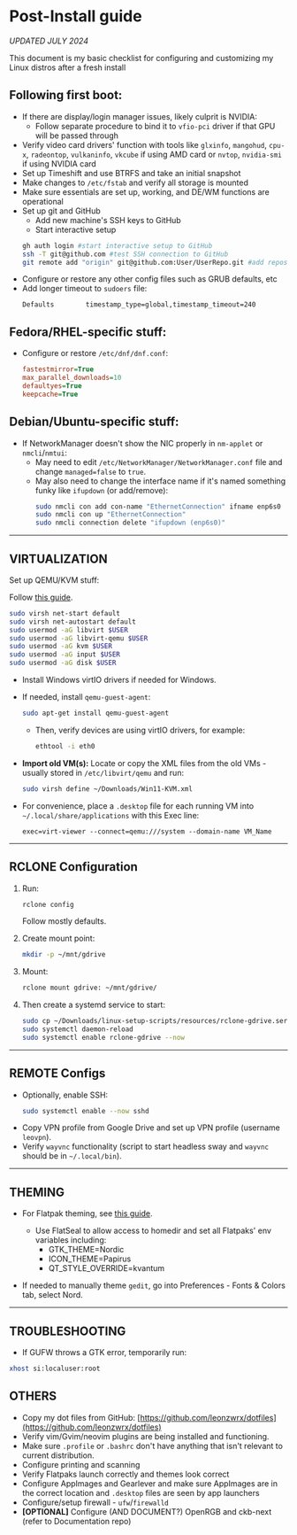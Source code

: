 
# Post-Install guide

*UPDATED JULY 2024*

This document is my basic checklist for configuring and customizing my Linux distros after a fresh install

## Following first boot:
- If there are display/login manager issues, likely culprit is NVIDIA:
  - Follow separate procedure to bind it to `vfio-pci` driver if that GPU will be passed through
- Verify video card drivers' function with tools like `glxinfo`, `mangohud`, `cpu-x`, `radeontop`, `vulkaninfo`, `vkcube` if using AMD card or `nvtop`, `nvidia-smi` if using NVIDIA card
- Set up Timeshift and use BTRFS and take an initial snapshot
- Make changes to `/etc/fstab` and verify all storage is mounted
- Make sure essentials are set up, working, and DE/WM functions are operational
- Set up git and GitHub
	- Add new machine's SSH keys to GitHub 
	- Start interactive setup
	```bash 
	gh auth login #start interactive setup to GitHub
	ssh -T git@github.com #test SSH connection to GitHub
	git remote add "origin" git@github.com:User/UserRepo.git #add repos using SSH
- Configure or restore any other config files such as GRUB defaults, etc
- Add longer timeout to `sudoers` file:
  ```plaintext
  Defaults        timestamp_type=global,timestamp_timeout=240
  ```

## Fedora/RHEL-specific stuff:

- Configure or restore `/etc/dnf/dnf.conf`:
  ```ini
  fastestmirror=True
  max_parallel_downloads=10
  defaultyes=True
  keepcache=True
  ```

## Debian/Ubuntu-specific stuff:

- If NetworkManager doesn't show the NIC properly in `nm-applet` or `nmcli`/`nmtui`:
  - May need to edit `/etc/NetworkManager/NetworkManager.conf` file and change `managed=false` to `true`.
  - May also need to change the interface name if it's named something funky like `ifupdown` (or add/remove):
    ```bash
    sudo nmcli con add con-name "EthernetConnection" ifname enp6s0
    sudo nmcli con up "EthernetConnection"
    sudo nmcli connection delete "ifupdown (enp6s0)"
    ```

---

## VIRTUALIZATION

Set up QEMU/KVM stuff:

Follow [this guide](https://christitus.com/vm-setup-in-linux/).

```bash
sudo virsh net-start default
sudo virsh net-autostart default
sudo usermod -aG libvirt $USER
sudo usermod -aG libvirt-qemu $USER
sudo usermod -aG kvm $USER
sudo usermod -aG input $USER
sudo usermod -aG disk $USER
```

- Install Windows virtIO drivers if needed for Windows.
- If needed, install `qemu-guest-agent`:
  ```bash
  sudo apt-get install qemu-guest-agent
  ```
  - Then, verify devices are using virtIO drivers, for example:
    ```bash
    ethtool -i eth0
    ```

- **Import old VM(s):**
  Locate or copy the XML files from the old VMs - usually stored in `/etc/libvirt/qemu` and run:
  ```bash
  sudo virsh define ~/Downloads/Win11-KVM.xml
  ```

- For convenience, place a `.desktop` file for each running VM into `~/.local/share/applications` with this Exec line:
  ```plaintext
  exec=virt-viewer --connect=qemu:///system --domain-name VM_Name
  ```

---

## RCLONE Configuration

1. Run:
   ```bash
   rclone config
   ```
   Follow mostly defaults.

2. Create mount point:
   ```bash
   mkdir -p ~/mnt/gdrive
   ```

3. Mount:
   ```bash
   rclone mount gdrive: ~/mnt/gdrive/
   ```

4. Then create a systemd service to start:
   ```bash
   sudo cp ~/Downloads/linux-setup-scripts/resources/rclone-gdrive.service /etc/systemd/system
   sudo systemctl daemon-reload
   sudo systemctl enable rclone-gdrive --now
   ```

---

## REMOTE Configs

- Optionally, enable SSH:
  ```bash
  sudo systemctl enable --now sshd
  ```
- Copy VPN profile from Google Drive and set up VPN profile (username `leovpn`).
- Verify `wayvnc` functionality (script to start headless sway and `wayvnc` should be in `~/.local/bin`).

---

## THEMING

- For Flatpak theming, see [this guide](https://itsfoss.com/flatpak-app-apply-theme/).
	- Use FlatSeal to allow access to homedir and set all Flatpaks' env variables including:
		+ GTK_THEME=Nordic
		+ ICON_THEME=Papirus
		+ QT_STYLE_OVERRIDE=kvantum

- If needed to manually theme `gedit`, go into Preferences - Fonts & Colors tab, select Nord.

---

## TROUBLESHOOTING

- If GUFW throws a GTK error, temporarily run:
	
```bash 
xhost si:localuser:root
```
	

## OTHERS

- Copy my dot files from GitHub:
  [https://github.com/leonzwrx/dotfiles](https://github.com/leonzwrx/dotfiles)
- Verify vim/Gvim/neovim plugins are being installed and functioning.
- Make sure `.profile` or `.bashrc` don't have anything that isn't relevant to current distribution.
- Configure printing and scanning
- Verify Flatpaks launch correctly and themes look correct
- Configure AppImages and Gearlever and make sure AppImages are in the correct location and `.desktop` files are seen by app launchers
- Configure/setup firewall - `ufw`/`firewalld`
- **[OPTIONAL]** Configure (AND DOCUMENT?) OpenRGB and ckb-next (refer to Documentation repo)
